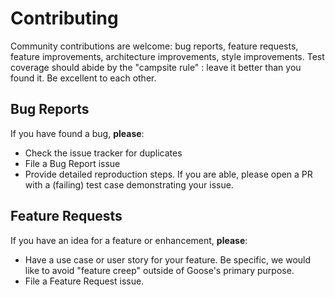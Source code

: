 # Contributing

Community contributions are welcome:  bug reports, feature requests, feature improvements, architecture improvements, style improvements.  Test coverage should abide by the "campsite rule" : leave it better than you found it.  Be excellent to each other.

## Bug Reports

If you have found a bug, **please**:
- Check the issue tracker for duplicates
- File a Bug Report issue
- Provide detailed reproduction steps.  If you are able, please open a PR with a (failing) test case demonstrating your issue.

## Feature Requests

If you have an idea for a feature or enhancement, **please**:
- Have a use case or user story for your feature.  Be specific, we would like to avoid "feature creep" outside of Goose's primary purpose.
- File a Feature Request issue.

